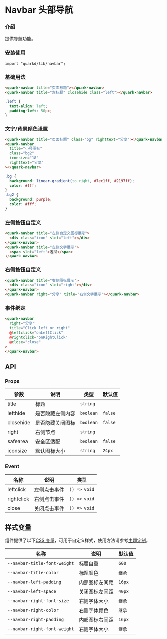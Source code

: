 # Navbar 头部导航

### 介绍

提供导航功能。

### 安装使用

```tsx
import "quarkd/lib/navbar";
```

### 基础用法

```html
<quark-navbar title="页面标题"></quark-navbar>
<quark-navbar title="左标题" closehide class="left"></quark-navbar>
```

```css
.left {
  text-align: left;
  padding-left: 50px;
}
```

### 文字/背景颜色设置

```html
<quark-navbar title="页面标题" class="bg" righttext="分享"></quark-navbar>
<quark-navbar
  title="小号图标"
  class="bg2"
  iconsize="18"
  righttext="分享"
></quark-navbar>
```

```css
.bg {
  background: linear-gradient(to right, #7ec1ff, #2197ff);
  color: #fff;
}
.bg2 {
  background: purple;
  color: #fff;
}
```

### 左侧按钮自定义

```html
<quark-navbar title="左侧自定义图标展示">
  <div class="icon" slot="left"></div>
</quark-navbar>
<quark-navbar title="左侧文字展示">
  <span slot="left">返回</span>
</quark-navbar>
```

### 右侧按钮自定义

```html
<quark-navbar title="右侧图标展示">
  <div class="icon" slot="right"></div>
</quark-navbar>
<quark-navbar right="分享" title="右侧文字展示"></quark-navbar>
```

### 事件绑定

```html
<quark-navbar
  right="分享"
  title="Click left or right"
  @leftclick="onLeftClick"
  @rightclick="onRightClick"
  @close="close"
>
</quark-navbar>
```

## API

### Props

| 参数      | 说明             | 类型      | 默认值  |
| --------- | ---------------- | --------- | ------- |
| title     | 标题             | `string`  |
| lefthide  | 是否隐藏左侧内容 | `boolean` | `false` |
| closehide | 是否隐藏关闭图标 | `boolean` | `false` |
| right     | 右侧节点         | `string`  |
| safearea  | 安全区适配       | `boolean` | `false` |
| iconsize  | 默认图标大小     | `string ` | `24px`  |

### Event

| 名称       | 说明         | 类型         |
| ---------- | ------------ | ------------ |
| leftclick  | 左侧点击事件 | `() => void` |
| rightclick | 右侧点击事件 | `() => void` |
| close      | 关闭点击事件 | `() => void` |

## 样式变量

组件提供了以下[CSS 变量](https://developer.mozilla.org/zh-CN/docs/Web/CSS/Using_CSS_custom_properties)，可用于自定义样式，使用方法请参考[主题定制](#/zh-CN/guide/theme)。

| 名称                         | 说明           | 默认值 |
| ---------------------------- | -------------- | ------ |
| `--navbar-title-font-weight` | 标题自重       | `600`  |
| `--navbar-title-color`       | 标题颜色       | `继承` |
| `--navbar-left-padding`      | 内部图标左间距 | `16px` |
| `--navbar-left-space`        | 关闭图标左间距 | `40px` |
| `--navbar-right-font-size`   | 右侧字体大小   | `继承` |
| `--navbar-right-color`       | 右侧字体颜色   | `继承` |
| `--navbar-right-padding`     | 内部图标右间距 | `16px` |
| `--navbar-right-font-weight` | 右侧字体大小   | `继承` |
